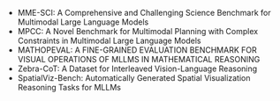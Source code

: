 - MME-SCI: A Comprehensive and Challenging Science Benchmark for Multimodal Large Language Models
- MPCC: A Novel Benchmark for Multimodal Planning with Complex Constraints in Multimodal Large Language Models
- MATHOPEVAL: A FINE-GRAINED EVALUATION BENCHMARK FOR VISUAL OPERATIONS OF MLLMS IN MATHEMATICAL REASONING
- Zebra-CoT: A Dataset for Interleaved Vision-Language Reasoning
- SpatialViz-Bench: Automatically Generated Spatial Visualization Reasoning Tasks for MLLMs
